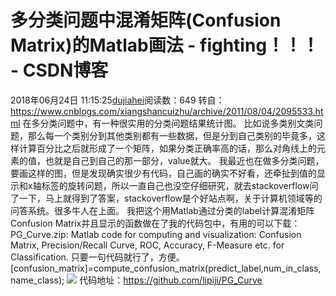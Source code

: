 # 多分类问题中混淆矩阵(Confusion Matrix)的Matlab画法 - fighting！！！ - CSDN博客
2018年06月24日 11:15:25[dujiahei](https://me.csdn.net/dujiahei)阅读数：649
转自：https://www.cnblogs.com/xiangshancuizhu/archive/2011/08/04/2095533.html
在多分类问题中，有一种很实用的分类问题结果统计图。
比如说多类别文类问题，那么每一个类别分到其他类别都有一些数据，但是分到自己类别的毕竟多，这样计算百分比之后就形成了一个矩阵，如果分类正确率高的话，那么对角线上的元素的值，也就是自己到自己的那一部分，value就大。
我最近也在做多分类问题，要画这样的图，但是发现确实很少有代码，自己画的确实不好看，还牵扯到值的显示和x轴标签的旋转问题，所以一直自己也没空仔细研究，就去stackoverflow问了一下，马上就得到了答案，stackoverflow是个好站点啊，关于计算机领域等的问答系统。很多牛人在上面。
我把这个用Matlab通过分类的label计算混淆矩阵Confusion Matrix并且显示的函数做在了我的代码包中，有用的可以下载：
PG_Curve.zip: Matlab code for computing and visualization: Confusion Matrix, Precision/Recall Curve, ROC, Accuracy, F-Measure etc. for Classification.
只要一句代码就行了，方便。
[confusion_matrix]=compute_confusion_matrix(predict_label,num_in_class,name_class);
![](http://ir.sdu.edu.cn/bbs/attachments/month_1012/10121720336a39fac646afefd5.jpg)
代码地址：https://github.com/lipiji/PG_Curve            
